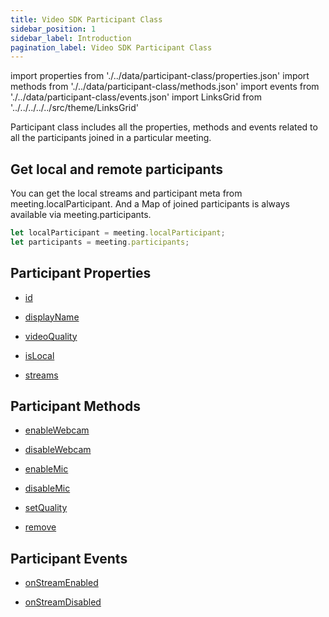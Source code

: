 ```yaml
---
title: Video SDK Participant Class
sidebar_position: 1
sidebar_label: Introduction
pagination_label: Video SDK Participant Class
---
```


<div class="sdk-api-ref">

import properties from './../data/participant-class/properties.json'
import methods from './../data/participant-class/methods.json'
import events from './../data/participant-class/events.json'
import LinksGrid from '../../../../../src/theme/LinksGrid'

Participant class includes all the properties, methods and events related to all the participants joined in a particular meeting.

## Get local and remote participants

You can get the local streams and participant meta from meeting.localParticipant. And a Map of joined participants is always available via meeting.participants.

```js title="swift"
let localParticipant = meeting.localParticipant;
let participants = meeting.participants;
```

## Participant Properties

<div class="row">

<div class="col col--4 margin-bottom--lg" >

- [id](./properties#id)

</div>
<div class="col col--4 margin-bottom--lg" >

- [displayName](./properties#displayname)

</div>
<div class="col col--4 margin-bottom--lg" >

- [videoQuality](./properties#videoquality)

</div>
<div class="col col--4 margin-bottom--lg" >

- [isLocal](./properties#islocal)

</div>
<div class="col col--4 margin-bottom--lg" >

- [streams](./properties#streams)

</div>

</div>

## Participant Methods

<div class="row">

<div class="col col--4 margin-bottom--lg" >

- [enableWebcam](./methods#enablewebcam)

</div>
<div class="col col--4 margin-bottom--lg" >

- [disableWebcam](./methods#disablewebcam)

</div>
<div class="col col--4 margin-bottom--lg" >

- [enableMic](./methods#enablemic)

</div>
<div class="col col--4 margin-bottom--lg" >

- [disableMic](./methods#disablemic)

</div>
<div class="col col--4 margin-bottom--lg" >

- [setQuality](./methods#setquality)

</div>
<div class="col col--4 margin-bottom--lg" >

- [remove](./methods#remove)

</div>

</div>

## Participant Events

<div class="row">

<div class="col col--4 margin-bottom--lg" >

- [onStreamEnabled](./events#onStreamEnabled)

</div>
<div class="col col--4 margin-bottom--lg" >

- [onStreamDisabled](./events#onStreamDisabled)

</div>

</div>

</div>
